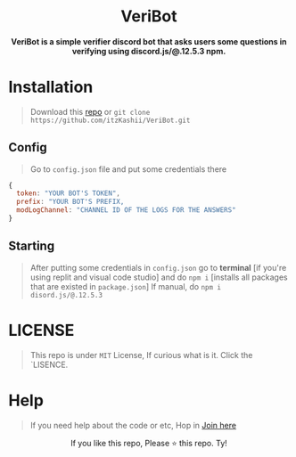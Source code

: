 <h1 align="center">VeriBot</h1>
<h4 align="center">VeriBot is a simple verifier discord bot that asks users some questions in verifying using discord.js/@.12.5.3 npm.</h4>

# Installation
>
> Download this [repo](https://github.com/itzKashii/VeriBot) or `git clone https://github.com/itzKashii/VeriBot.git`

## Config
>
> Go to `config.json` file and put some credentials there
```js
{
  token: "YOUR BOT'S TOKEN",
  prefix: "YOUR BOT'S PREFIX,
  modLogChannel: "CHANNEL ID OF THE LOGS FOR THE ANSWERS"
}
```
## Starting
>
> After putting some credentials in `config.json` go to **terminal** [if you're using replit and visual code studio]
> and do `npm i` [installs all packages that are existed in `package.json`]
> If manual, do `npm i disord.js/@.12.5.3`


# LICENSE
> This repo is under `MIT` License, If curious what is it. Click the `LISENCE.


# Help
> If you need help about the code or etc, Hop in [Join here](https://discord.gg/saike)

<footer align=center>
  If you like this repo, Please ⭐ this repo. Ty!
</footer>
